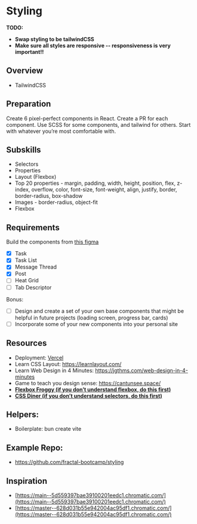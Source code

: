 # Styling

**TODO:**
- **Swap styling to be tailwindCSS**  
- **Make sure all styles are responsive -- responsiveness is very important!!**

## Overview

- TailwindCSS

## Preparation

Create 6 pixel-perfect components in React. Create a PR for each component. Use SCSS for some components, and tailwind for others. Start with whatever you’re most comfortable with.

## Subskills

- Selectors  
- Properties  
- Layout (Flexbox)  
- Top 20 properties - margin, padding, width, height, position, flex, z-index, overflow, color, font-size, font-weight, align, justify, border, border-radius, box-shadow  
- Images - border-radius, object-fit  
- Flexbox

## Requirements

Build the components from [this figma](https://www.figma.com/design/9x5JatG37qfMprBrHzEm8C/Week-One---Styling---Storybook-Components?node-id=0-1&t=I8jjLbC7lECsudmt-1)

- [X] Task  
- [x] Task List  
- [x] Message Thread  
- [x] Post  
- [ ] Heat Grid  
- [ ] Tab Descriptor

Bonus:

- [ ] Design and create a set of your own base components that might be helpful in future projects (loading screen, progress bar, cards)  
- [ ] Incorporate some of your new components into your personal site

## Resources

- Deployment: [Vercel](https://vercel.com/)  
- Learn CSS Layout: https://learnlayout.com/
- Learn Web Design in 4 Minutes: https://jgthms.com/web-design-in-4-minutes
- Game to teach you design sense: https://cantunsee.space/
- [**Flexbox Froggy (if you don’t understand flexbox, do this first)**](https://flexboxfroggy.com/)  
- [**CSS Diner (if you don’t understand selectors, do this first)**](https://flukeout.github.io/)


## Helpers:
- Boilerplate: bun create vite

## Example Repo:
- https://github.com/fractal-bootcamp/styling

## Inspiration

- [https://main--5d559397bae39100201eedc1.chromatic.com/](https://main--5d559397bae39100201eedc1.chromatic.com/)  
- [https://master--628d031b55e942004ac95df1.chromatic.com/](https://master--628d031b55e942004ac95df1.chromatic.com/)

